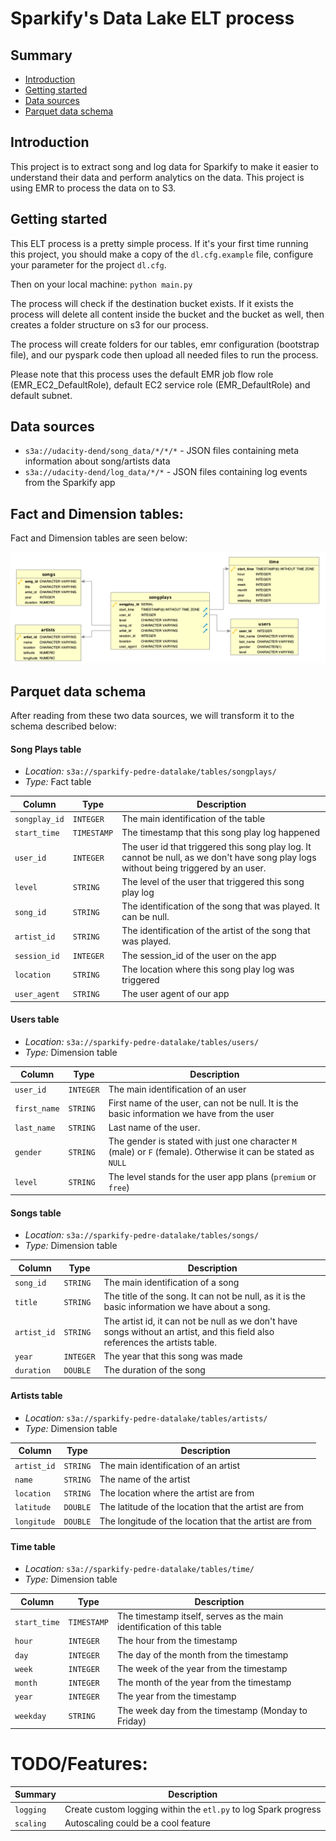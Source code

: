 # Sparkify's Data Lake ELT process

## Summary

 - [Introduction](#introduction)
 - [Getting started](#getting-started)
 - [Data sources](#data-sources)
 - [Parquet data schema](#parquet-data-schema)
 
## Introduction

This project is to extract song and log data for Sparkify to make it easier to understand their data and perform analytics on the data. 
This project is using EMR to process the data on to S3.

## Getting started

This ELT process is a pretty simple process. If it's your first time running this project, you should make a copy of the `dl.cfg.example` file, configure your parameter for the project `dl.cfg`.

Then on your local machine: `python main.py`

The process will check if the destination bucket exists. If it exists the process will delete all content inside the bucket and the bucket as well, then creates a folder structure on s3 for our process.
 
The process will create folders for our tables, emr configuration (bootstrap file), and our pyspark code then upload all needed files to run the process.

Please note that this process uses the default EMR job flow role (EMR_EC2_DefaultRole), default EC2 service role (EMR_DefaultRole) and default subnet.


## Data sources

 - `s3a://udacity-dend/song_data/*/*/*` - JSON files containing meta information about song/artists data
 - `s3a://udacity-dend/log_data/*/*` - JSON files containing log events from the Sparkify app

## Fact and Dimension tables:
 
 Fact and Dimension tables are seen below: 

![alt text](/Song_ERD.png)
 
## Parquet data schema
 
 After reading from these two data sources, we will transform it to the schema described below:
 
 #### Song Plays table

- *Location:* `s3a://sparkify-pedre-datalake/tables/songplays/`
- *Type:* Fact table

| Column | Type | Description |
| ------ | ---- | ----------- |
| `songplay_id` | `INTEGER` | The main identification of the table | 
| `start_time` | `TIMESTAMP` | The timestamp that this song play log happened |
| `user_id` | `INTEGER` | The user id that triggered this song play log. It cannot be null, as we don't have song play logs without being triggered by an user.  |
| `level` | `STRING` | The level of the user that triggered this song play log |
| `song_id` | `STRING` | The identification of the song that was played. It can be null.  |
| `artist_id` | `STRING` | The identification of the artist of the song that was played. |
| `session_id` | `INTEGER` | The session_id of the user on the app |
| `location` | `STRING` | The location where this song play log was triggered  |
| `user_agent` | `STRING` | The user agent of our app |

#### Users table

- *Location:* `s3a://sparkify-pedre-datalake/tables/users/`
- *Type:* Dimension table

| Column | Type | Description |
| ------ | ---- | ----------- |
| `user_id` | `INTEGER` | The main identification of an user |
| `first_name` | `STRING` | First name of the user, can not be null. It is the basic information we have from the user |
| `last_name` | `STRING` | Last name of the user. |
| `gender` | `STRING` | The gender is stated with just one character `M` (male) or `F` (female). Otherwise it can be stated as `NULL` |
| `level` | `STRING` | The level stands for the user app plans (`premium` or `free`) |


#### Songs table

- *Location:* `s3a://sparkify-pedre-datalake/tables/songs/`
- *Type:* Dimension table

| Column | Type | Description |
| ------ | ---- | ----------- |
| `song_id` | `STRING` | The main identification of a song | 
| `title` | `STRING` | The title of the song. It can not be null, as it is the basic information we have about a song. |
| `artist_id` | `STRING` | The artist id, it can not be null as we don't have songs without an artist, and this field also references the artists table. |
| `year` | `INTEGER` | The year that this song was made |
| `duration` | `DOUBLE` | The duration of the song |


#### Artists table

- *Location:* `s3a://sparkify-pedre-datalake/tables/artists/`
- *Type:* Dimension table

| Column | Type | Description |
| ------ | ---- | ----------- |
| `artist_id` | `STRING` | The main identification of an artist |
| `name` | `STRING` | The name of the artist |
| `location` | `STRING` | The location where the artist are from |
| `latitude` | `DOUBLE` | The latitude of the location that the artist are from |
| `longitude` | `DOUBLE` | The longitude of the location that the artist are from |

#### Time table

- *Location:* `s3a://sparkify-pedre-datalake/tables/time/`
- *Type:* Dimension table

| Column | Type | Description |
| ------ | ---- | ----------- |
| `start_time` | `TIMESTAMP` | The timestamp itself, serves as the main identification of this table |
| `hour` | `INTEGER` | The hour from the timestamp  |
| `day` | `INTEGER` | The day of the month from the timestamp |
| `week` | `INTEGER` | The week of the year from the timestamp |
| `month` | `INTEGER` | The month of the year from the timestamp |
| `year` | `INTEGER` | The year from the timestamp |
| `weekday` | `STRING` | The week day from the timestamp (Monday to Friday) |


# TODO/Features:
| Summary | Description |
| ------ | ----------- |
| `logging` | Create custom logging within the `etl.py` to log Spark progress |
| `scaling` | Autoscaling could be a cool feature  |
